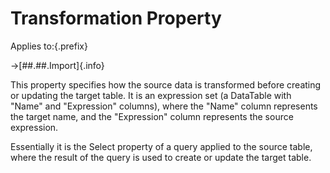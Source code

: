 # Transformation Property

Applies to:{.prefix}

→[##.##.Import]{.info}

This property specifies how the source data is transformed before creating or updating the target
table. It is an expression set (a DataTable with "Name" and "Expression" columns), where the
"Name" column represents the target name, and the "Expression" column represents the source expression.

Essentially it is the Select property of a query applied to the source table, where the result of
the query is used to create or update the target table.

